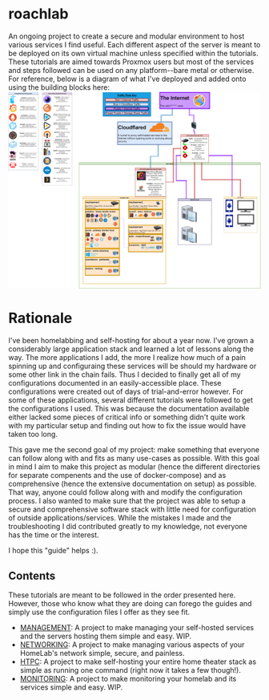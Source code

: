 # roachlab
An ongoing project to create a secure and modular environment to host various services I find useful. Each different aspect of the server is meant to be deployed on its own virtual machine unless specified within the tutorials. These tutorials are aimed towards Proxmox users but most of the services and steps followed can be used on any platform--bare metal or otherwise. For reference, below is a diagram of what I've deployed and added onto using the building blocks here: ![RoachLab Diagram](/graphics/RoachLabNetDiagram12-2-2022.png)


# Rationale
I've been homelabbing and self-hosting for about a year now. I've grown a considerably large application stack and learned a lot of lessons along the way. The more applications I add, the more I realize how much of a pain spinning up and configuraing these services will be should my hardware or some other link in the chain fails. Thus I decided to finally get all of my configurations documented in an easily-accessible place. These configurations were created out of days of trial-and-error however. For some of these applications, several different tutorials were followed to get the configurations I used. This was because the documentation available either lacked some pieces of critical info or something didn't quite work with my particular setup and finding out how to fix the issue would have taken too long. 

This gave me the second goal of my project: make something that everyone can follow along with and fits as many use-cases as possible. With this goal in mind I aim to make this project as modular (hence the different directories for separate compenents and the use of docker-compose) and as comprehensive (hence the extensive documentation on setup) as possible. That way, anyone could follow along with and modify the configuration process. I also wanted to make sure that the project was able to setup a secure and comprehensive software stack with little need for configuration of outside applications/services. While the mistakes I made and the troubleshooting I did contributed greatly to my knowledge, not everyone has the time or the interest. 

I hope this "guide" helps :).

## Contents
These tutorials are meant to be followed in the order presented here. However, those who know what they are doing can forego the guides and simply use the configuration files I offer as they see fit.
- [MANAGEMENT](/management): A project to make managing your self-hosted services and the servers hosting them simple and easy. WIP.
- [NETWORKING](/networking): A project to make managing various aspects of your HomeLab's network simple, secure, and painless.
- [HTPC](htpc/): A project to make self-hosting your entire home theater stack as simple as running one command (right now it takes a few though!).
- [MONITORING](/monitoring): A project to make monitoring your homelab and its services simple and easy. WIP.
